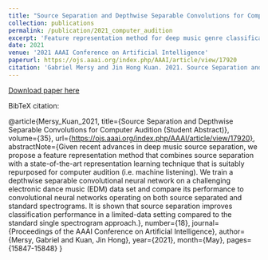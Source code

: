 ```yaml
---
title: "Source Separation and Depthwise Separable Convolutions for Computer Audition (Student Abstract)"
collection: publications
permalink: /publication/2021_computer_audition
excerpt: 'Feature representation method for deep music genre classification.'
date: 2021
venue: '2021 AAAI Conference on Artificial Intelligence'
paperurl: https://ojs.aaai.org/index.php/AAAI/article/view/17920
citation: 'Gabriel Mersy and Jin Hong Kuan. 2021. Source Separation and Depthwise Separable Convolutions for Computer Audition (Student Abstract). In <i>Proceedings of the AAAI Conference on Artificial Intelligence</i>, 35, 18 (May 2021), 15847-15848.'
---
```

[Download paper here](https://ojs.aaai.org/index.php/AAAI/article/view/17920)

BibTeX citation:

@article{Mersy_Kuan_2021, title={Source Separation and Depthwise Separable Convolutions for Computer Audition (Student Abstract)}, volume={35}, url={https://ojs.aaai.org/index.php/AAAI/article/view/17920}, abstractNote={Given recent advances in deep music source separation, we propose a feature representation method that combines source separation with a state-of-the-art representation learning technique that is suitably repurposed for computer audition (i.e. machine listening). We train a depthwise separable convolutional neural network on a challenging electronic dance music (EDM) data set and compare its performance to convolutional neural networks operating on both source separated and standard spectrograms. It is shown that source separation improves classification performance in a limited-data setting compared to the standard single spectrogram approach.}, number={18}, journal={Proceedings of the AAAI Conference on Artificial Intelligence}, author={Mersy, Gabriel and Kuan, Jin Hong}, year={2021}, month={May}, pages={15847-15848} }
